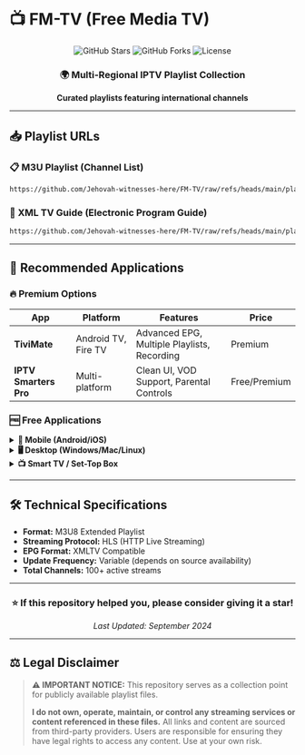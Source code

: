 # 📺 FM-TV (Free Media TV)

<div align="center">
  <img src="https://img.shields.io/github/stars/Jehovah-witnesses-here/FM-TV?style=for-the-badge&logo=github&color=gold" alt="GitHub Stars">
  <img src="https://img.shields.io/github/forks/Jehovah-witnesses-here/FM-TV?style=for-the-badge&logo=github&color=blue" alt="GitHub Forks">
  <img src="https://img.shields.io/github/license/Jehovah-witnesses-here/FM-TV?style=for-the-badge&color=green" alt="License">
</div>

<div align="center">
  <h3>🌍 Multi-Regional IPTV Playlist Collection</h3>
  <p><strong>Curated playlists featuring international channels</strong></p>
</div>

---

## 📥 **Playlist URLs**

### 📋 **M3U Playlist** (Channel List)
```bash
https://github.com/Jehovah-witnesses-here/FM-TV/raw/refs/heads/main/playlist.m3u
```

### 📅 **XML TV Guide** (Electronic Program Guide)
```bash
https://github.com/Jehovah-witnesses-here/FM-TV/raw/refs/heads/main/playlist.xml
```

---

## 📱 **Recommended Applications**

### 🔥 **Premium Options**
| App | Platform | Features | Price |
|-----|----------|----------|-------|
| **TiviMate** | Android TV, Fire TV | Advanced EPG, Multiple Playlists, Recording | Premium |
| **IPTV Smarters Pro** | Multi-platform | Clean UI, VOD Support, Parental Controls | Free/Premium |

### 🆓 **Free Applications**

<details>
<summary><strong>📱 Mobile (Android/iOS)</strong></summary>

- **🏆 IPTV Smarters** - Professional interface with EPG integration
- **⚡ GSE Smart IPTV** - Advanced player with Chromecast support  
- **🎯 Perfect Player** - Lightweight and reliable performance
- **📺 OTT Navigator** - Modern UI with advanced filtering options

</details>

<details>
<summary><strong>🖥️ Desktop (Windows/Mac/Linux)</strong></summary>

- **🎬 VLC Media Player** - Universal media player with M3U support
- **🏠 Kodi** - Complete media center with IPTV PVR addons
- **💻 IPTV Smarters** - Cross-platform desktop application
- **🔧 Potplayer** - Advanced Windows media player

</details>

<details>
<summary><strong>📺 Smart TV / Set-Top Box</strong></summary>

- **🔥 TiviMate** (Android TV/Fire TV) - *Most recommended*
- **📱 IPTV Smarters** (Android TV/Fire TV/Apple TV)
- **🏠 Kodi** (Available on most smart TV platforms)
- **⚡ GSE Smart IPTV** (Apple TV, Android TV)

</details>

---

## 🛠️ **Technical Specifications**

- **Format:** M3U8 Extended Playlist
- **Streaming Protocol:** HLS (HTTP Live Streaming)
- **EPG Format:** XMLTV Compatible
- **Update Frequency:** Variable (depends on source availability)
- **Total Channels:** 100+ active streams

---

<div align="center">
  <h3>⭐ If this repository helped you, please consider giving it a star!</h3>
  <p><em>Last Updated: September 2024</em></p>
</div>

---

## ⚖️ **Legal Disclaimer**

> **⚠️ IMPORTANT NOTICE:** This repository serves as a collection point for publicly available playlist files. 
> 
> **I do not own, operate, maintain, or control any streaming services or content referenced in these files.** All links and content are sourced from third-party providers. Users are responsible for ensuring they have legal rights to access any content. Use at your own risk.
